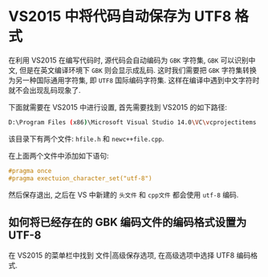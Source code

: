# VS2015 中将代码自动保存为 UTF8 格式   

在利用 VS2015 在编写代码时, 源代码会自动编码为 `GBK` 字符集, `GBK` 可以识别中文, 但是在英文编译环境下 `GBK` 则会显示成乱码. 这时我们需要把 `GBK` 字符集转换为另一种国际通用字符集, 即 `UTF8` 国际编码字符集. 这样在编译中遇到中文字符时就不会出现乱码现象了.   

下面就需要在 VS2015 中进行设置, 首先需要找到 VS2015 的如下路径:    

```bash
D:\Program Files (x86)\Microsoft Visual Studio 14.0\VC\vcprojectitems
```

该目录下有两个文件: `hfile.h` 和 `newc++file.cpp`.  

在上面两个文件中添加如下语句:  

```cpp
#pragma once
#pragma exectuion_character_set("utf-8")
```

然后保存退出, 之后在 VS 中新建的 `头文件` 和 `cpp文件` 都会使用 `utf-8` 编码.  

## 如何将已经存在的 GBK 编码文件的编码格式设置为 UTF-8  

在 VS2015 的菜单栏中找到 文件|高级保存选项, 在高级选项中选择 UTF8 编码格式.   